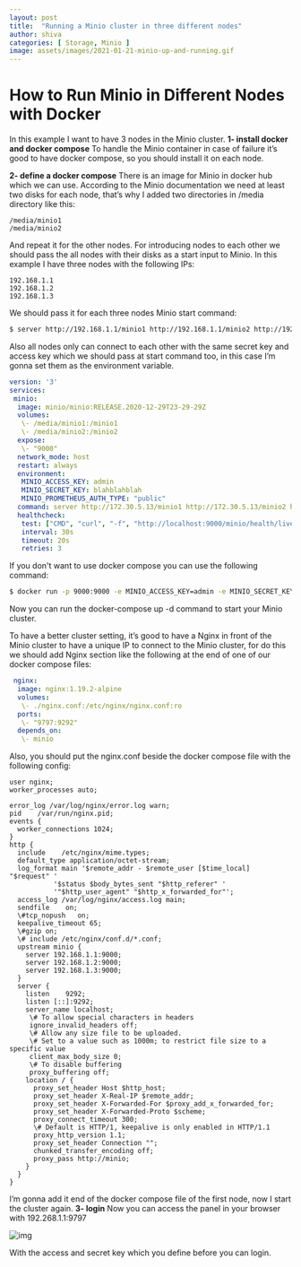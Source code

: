 ```yaml
---
layout: post
title:  "Running a Minio cluster in three different nodes"
author: shiva
categories: [ Storage, Minio ]
image: assets/images/2021-01-21-minio-up-and-running.gif
---
```

# How to Run Minio in Different Nodes with Docker 

In this example I want to have 3 nodes in the Minio cluster.
**1- install docker and docker compose**
To handle the Minio container in case of failure it’s good to have docker compose, so you should install it on each node.

**2- define a docker compose**
There is an image for Minio in docker hub which we can use. According to the Minio documentation we need at least two disks for each node, that’s why I added two directories in /media directory like this:

```
/media/minio1
/media/minio2
```

And repeat it for the other nodes. For introducing nodes to each other we should pass the all nodes with their disks as a start input to Minio. In this example I have three nodes with the following IPs:

```
192.168.1.1
192.168.1.2
192.168.1.3
```

We should pass it for each three nodes Minio start command:

```bash
$ server http://192.168.1.1/minio1 http://192.168.1.1/minio2 http://192.168.1.2/minio1 http://192.168.1.2/minio2 http://192.168.1.3/minio1 http://192.168.1.3/minio2
```

Also all nodes only can connect to each other with the same secret key and access key which we should pass at start command too, in this case I’m gonna set them as the environment variable.

```yaml
version: '3'
services:
 minio:
  image: minio/minio:RELEASE.2020-12-29T23-29-29Z
  volumes:
   \- /media/minio1:/minio1
   \- /media/minio2:/minio2
  expose:
   \- "9000"
  network_mode: host
  restart: always
  environment:
   MINIO_ACCESS_KEY: admin
   MINIO_SECRET_KEY: blahblahblah
   MINIO_PROMETHEUS_AUTH_TYPE: "public"
  command: server http://172.30.5.13/minio1 http://172.30.5.13/minio2 http://172.30.5.51/minio1 http://172.30.5.51/minio2 http://172.30.5.61/minio1 http://172.30.5.61/minio2
  healthcheck:
   test: ["CMD", "curl", "-f", "http://localhost:9000/minio/health/live"]
   interval: 30s
   timeout: 20s
   retries: 3
```

If you don't want to use docker compose you can use the following command:

```bash
$ docker run -p 9000:9000 -e MINIO_ACCESS_KEY=admin -e MINIO_SECRET_KEY=blahblahblah -v /media/minio1:/minio1 -v /media/minio2:/minio2 --net=host minio/minio:RELEASE.2020-12-29T23-29-29Z server [http://192.168.1.{1...3}/minio{1..2](about:blank)}
```

Now you can run the docker-compose up -d command to start your Minio cluster.

To have a better cluster setting, it’s good to have a Nginx in front of the Minio cluster to have a unique IP to connect to the Minio cluster, for do this we should add Nginx section like the following at the end of one of our docker compose files:

```yaml
 nginx:
  image: nginx:1.19.2-alpine
  volumes:
   \- ./nginx.conf:/etc/nginx/nginx.conf:ro
  ports:
   \- "9797:9292"
  depends_on:
   \- minio
```

Also, you should put the nginx.conf beside the docker compose file with the following config:

```
user nginx;
worker_processes auto;

error_log /var/log/nginx/error.log warn;
pid    /var/run/nginx.pid;
events {
  worker_connections 1024;
}
http {
  include    /etc/nginx/mime.types;
  default_type application/octet-stream;
  log_format main '$remote_addr - $remote_user [$time_local] "$request" '
           '$status $body_bytes_sent "$http_referer" '
           '"$http_user_agent" "$http_x_forwarded_for"';
  access_log /var/log/nginx/access.log main;
  sendfile    on;
  \#tcp_nopush   on;
  keepalive_timeout 65;
  \#gzip on;
  \# include /etc/nginx/conf.d/*.conf;
  upstream minio {
    server 192.168.1.1:9000;
    server 192.168.1.2:9000;
    server 192.168.1.3:9000;
  }
  server {
    listen    9292;
    listen [::]:9292;
    server_name localhost;
     \# To allow special characters in headers
     ignore_invalid_headers off;
     \# Allow any size file to be uploaded.
     \# Set to a value such as 1000m; to restrict file size to a specific value
     client_max_body_size 0;
     \# To disable buffering
     proxy_buffering off;
    location / {
      proxy_set_header Host $http_host;
      proxy_set_header X-Real-IP $remote_addr;
      proxy_set_header X-Forwarded-For $proxy_add_x_forwarded_for;
      proxy_set_header X-Forwarded-Proto $scheme;
      proxy_connect_timeout 300;
      \# Default is HTTP/1, keepalive is only enabled in HTTP/1.1
      proxy_http_version 1.1;
      proxy_set_header Connection "";
      chunked_transfer_encoding off;
      proxy_pass http://minio;
    }
  }
}
```

I’m gonna add it end of the docker compose file of the first node, now I start the cluster again.
**3- login**
Now you can access the panel in your browser with 192.268.1.1:9797

![img](https://lh3.googleusercontent.com/10fjrkPGk96ZuMKsr6-3CCP2XUxmAtlOLIbyQmE4d8JoR_EB5C6BG4-YzioNoc2mbSusrHSDfqcUS9bYmEI31rzS5bG5DBZQOf5Dc7-lBt9XauWZUgIVeB9MUm2JpIkMCh7bCPfu)

With the access and secret key which you define before you can login.
